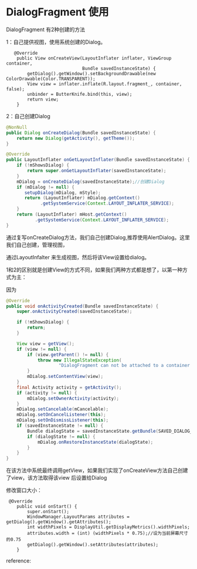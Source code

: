 # DialogFragment 使用

DialogFragment 有2种创建的方法

1：自己提供视图，使用系统创建的Dialog。

```
   @Override
    public View onCreateView(LayoutInflater inflater, ViewGroup container,
                             Bundle savedInstanceState) {
        getDialog().getWindow().setBackgroundDrawable(new ColorDrawable(Color.TRANSPARENT));
        View view = inflater.inflate(R.layout.fragment_, container, false);
        unbinder = ButterKnife.bind(this, view);
        return view;
    }
```

2：自己创建Dialog

```java
@NonNull
public Dialog onCreateDialog(Bundle savedInstanceState) {
    return new Dialog(getActivity(), getTheme());
}

@Override
public LayoutInflater onGetLayoutInflater(Bundle savedInstanceState) {
    if (!mShowsDialog) {
        return super.onGetLayoutInflater(savedInstanceState);
    }
    mDialog = onCreateDialog(savedInstanceState);//创建Dialog
    if (mDialog != null) {
       setupDialog(mDialog, mStyle);
       return (LayoutInflater) mDialog.getContext()
             .getSystemService(Context.LAYOUT_INFLATER_SERVICE);
    }
    return (LayoutInflater) mHost.getContext()
           .getSystemService(Context.LAYOUT_INFLATER_SERVICE);
} 
```

通过复写onCreateDialog方法，我们自己创建Dialog,推荐使用AlertDialog。这里我们自己创建，管理视图，

通过LayoutInfalter 来生成视图，然后将该View设置给dialog。



1和2的区别就是创建View的方式不同，如果我们两种方式都是想了，以第一种方式为主：

因为

```java
@Override
public void onActivityCreated(Bundle savedInstanceState) {
    super.onActivityCreated(savedInstanceState);

    if (!mShowsDialog) {
        return;
    }

    View view = getView();
    if (view != null) {
        if (view.getParent() != null) {
            throw new IllegalStateException(
                    "DialogFragment can not be attached to a container view");
        }
        mDialog.setContentView(view);
    }
    final Activity activity = getActivity();
    if (activity != null) {
        mDialog.setOwnerActivity(activity);
    }
    mDialog.setCancelable(mCancelable);
    mDialog.setOnCancelListener(this);
    mDialog.setOnDismissListener(this);
    if (savedInstanceState != null) {
        Bundle dialogState = savedInstanceState.getBundle(SAVED_DIALOG_STATE_TAG);
        if (dialogState != null) {
            mDialog.onRestoreInstanceState(dialogState);
        }
    }
}
```

在该方法中系统最终调用getView，如果我们实现了onCreateView方法自己创建了view，该方法取得该view 后设置给Dialog

修改窗口大小：

```
 @Override
    public void onStart() {
        super.onStart();
        WindowManager.LayoutParams attributes = getDialog().getWindow().getAttributes();
        int widthPixels = DisplayUtil.getDisplayMetrics().widthPixels;
        attributes.width = (int) (widthPixels * 0.75);//设为当前屏幕尺寸的0.75
        getDialog().getWindow().setAttributes(attributes);
    }
```



reference:

[](https://blog.csdn.net/zh_nan811/article/details/83015076)